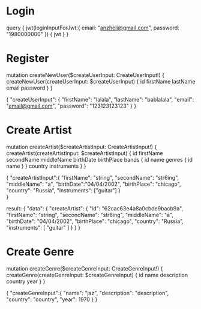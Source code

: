 # Login 

query {
    jwt(loginInputForJwt:{
    email: "anzheli@gmail.com", password: "1980000000"
    }) {
    jwt
    }
}

# Register

mutation createNewUser($createUserInput: CreateUserInput!) {
    createNewUser(createUserInput: $createUserInput) {
        id
        firstName
        lastName
        email
        password
    }
}

{
    "createUserInput": {
        "firstName": "lalala",
        "lastName": "bablalala",
        "email": "email@gmail.com",
        "password": "123123123123"
    }
}

# Create Artist

mutation createArtist($createArtistInput: CreateArtistInput!) {
createArtist(createArtistInput: $createArtistInput) {
id
firstName
secondName
middleName
birthDate
birthPlace
bands {
id
name
genres {
id
name
}
}
country
instruments
}
}

{ "createArtistInput":{
"firstName": "string",
"secondName": "str6ing",
"middleName": "a",
"birthDate":"04/04/2002",
"birthPlace": "chicago",
"country": "Russia",
"instruments": ["guitar"]
}   
}

result:
{
"data": {
"createArtist": {
"id": "62cac63e4a8a0cbde9bacb9a",
"firstName": "string",
"secondName": "str6ing",
"middleName": "a",
"birthDate": "04/04/2002",
"birthPlace": "chicago",
"country": "Russia",
"instruments": [
"guitar"
]
}
}
}

# Create Genre

mutation createGenre($createGenreInput: CreateGenreInput!) {
createGenre(createGenreInput: $createGenreInput) {
id
name
description
country
year
}
}

{ "createGenreInput":{
"name": "jaz",
"description": "description",
"country": "country",
"year": 1970
}
}